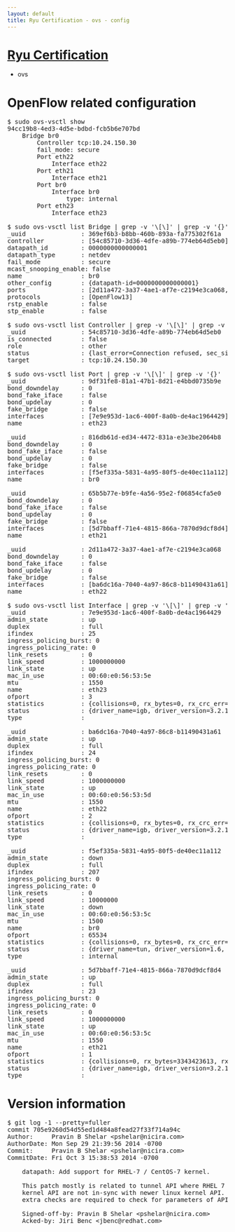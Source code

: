 ```yaml
---
layout: default
title: Ryu Certification - ovs - config
---
```

# [Ryu Certification](http://osrg.github.io/ryu/certification.html)
* ovs 

# OpenFlow related configuration
<pre>
$ sudo ovs-vsctl show
94cc19b8-4ed3-4d5e-bdbd-fcb5b6e707bd
    Bridge br0
        Controller tcp:10.24.150.30
        fail_mode: secure
        Port eth22
            Interface eth22
        Port eth21
            Interface eth21
        Port br0
            Interface br0
                type: internal
        Port eth23
            Interface eth23

$ sudo ovs-vsctl list Bridge | grep -v '\[\]' | grep -v '{}'
_uuid               : 369ef6b3-b8bb-460b-893a-fa775302f61a
controller          : [54c85710-3d36-4dfe-a89b-774eb64d5eb0]
datapath_id         : 0000000000000001
datapath_type       : netdev
fail_mode           : secure
mcast_snooping_enable: false
name                : br0
other_config        : {datapath-id=0000000000000001}
ports               : [2d11a472-3a37-4ae1-af7e-c2194e3ca068, 65b5b77e-b9fe-4a56-95e2-f06854cfa5e0, 816db61d-ed34-4472-831a-e3e3be2064b8, 9df31fe8-81a1-47b1-8d21-e4bbd0735b9e]
protocols           : [OpenFlow13]
rstp_enable         : false
stp_enable          : false

$ sudo ovs-vsctl list Controller | grep -v '\[\]' | grep -v '{}'
_uuid               : 54c85710-3d36-4dfe-a89b-774eb64d5eb0
is_connected        : false
role                : other
status              : {last_error=Connection refused, sec_since_connect=672, sec_since_disconnect=2, state=BACKOFF}
target              : tcp:10.24.150.30

$ sudo ovs-vsctl list Port | grep -v '\[\]' | grep -v '{}'
_uuid               : 9df31fe8-81a1-47b1-8d21-e4bbd0735b9e
bond_downdelay      : 0
bond_fake_iface     : false
bond_updelay        : 0
fake_bridge         : false
interfaces          : [7e9e953d-1ac6-400f-8a0b-de4ac1964429]
name                : eth23

_uuid               : 816db61d-ed34-4472-831a-e3e3be2064b8
bond_downdelay      : 0
bond_fake_iface     : false
bond_updelay        : 0
fake_bridge         : false
interfaces          : [f5ef335a-5831-4a95-80f5-de40ec11a112]
name                : br0

_uuid               : 65b5b77e-b9fe-4a56-95e2-f06854cfa5e0
bond_downdelay      : 0
bond_fake_iface     : false
bond_updelay        : 0
fake_bridge         : false
interfaces          : [5d7bbaff-71e4-4815-866a-7870d9dcf8d4]
name                : eth21

_uuid               : 2d11a472-3a37-4ae1-af7e-c2194e3ca068
bond_downdelay      : 0
bond_fake_iface     : false
bond_updelay        : 0
fake_bridge         : false
interfaces          : [ba6dc16a-7040-4a97-86c8-b11490431a61]
name                : eth22

$ sudo ovs-vsctl list Interface | grep -v '\[\]' | grep -v '{}'
_uuid               : 7e9e953d-1ac6-400f-8a0b-de4ac1964429
admin_state         : up
duplex              : full
ifindex             : 25
ingress_policing_burst: 0
ingress_policing_rate: 0
link_resets         : 0
link_speed          : 1000000000
link_state          : up
mac_in_use          : 00:60:e0:56:53:5e
mtu                 : 1550
name                : eth23
ofport              : 3
statistics          : {collisions=0, rx_bytes=0, rx_crc_err=0, rx_dropped=0, rx_errors=0, rx_frame_err=0, rx_over_err=0, rx_packets=0, tx_bytes=225371908, tx_dropped=0, tx_errors=0, tx_packets=5876871}
status              : {driver_name=igb, driver_version=3.2.10-k, firmware_version=2.10-9}
type                : 

_uuid               : ba6dc16a-7040-4a97-86c8-b11490431a61
admin_state         : up
duplex              : full
ifindex             : 24
ingress_policing_burst: 0
ingress_policing_rate: 0
link_resets         : 0
link_speed          : 1000000000
link_state          : up
mac_in_use          : 00:60:e0:56:53:5d
mtu                 : 1550
name                : eth22
ofport              : 2
statistics          : {collisions=0, rx_bytes=0, rx_crc_err=0, rx_dropped=0, rx_errors=0, rx_frame_err=0, rx_over_err=0, rx_packets=0, tx_bytes=592107188, tx_dropped=0, tx_errors=0, tx_packets=60554486}
status              : {driver_name=igb, driver_version=3.2.10-k, firmware_version=2.10-9}
type                : 

_uuid               : f5ef335a-5831-4a95-80f5-de40ec11a112
admin_state         : down
duplex              : full
ifindex             : 207
ingress_policing_burst: 0
ingress_policing_rate: 0
link_resets         : 0
link_speed          : 10000000
link_state          : down
mac_in_use          : 00:60:e0:56:53:5c
mtu                 : 1500
name                : br0
ofport              : 65534
statistics          : {collisions=0, rx_bytes=0, rx_crc_err=0, rx_dropped=0, rx_errors=0, rx_frame_err=0, rx_over_err=0, rx_packets=0, tx_bytes=0, tx_dropped=0, tx_errors=0, tx_packets=0}
status              : {driver_name=tun, driver_version=1.6, firmware_version=N/A}
type                : internal

_uuid               : 5d7bbaff-71e4-4815-866a-7870d9dcf8d4
admin_state         : up
duplex              : full
ifindex             : 23
ingress_policing_burst: 0
ingress_policing_rate: 0
link_resets         : 0
link_speed          : 1000000000
link_state          : up
mac_in_use          : 00:60:e0:56:53:5c
mtu                 : 1550
name                : eth21
ofport              : 1
statistics          : {collisions=0, rx_bytes=3343423613, rx_crc_err=0, rx_dropped=0, rx_errors=0, rx_frame_err=0, rx_over_err=0, rx_packets=99648400, tx_bytes=0, tx_dropped=0, tx_errors=0, tx_packets=0}
status              : {driver_name=igb, driver_version=3.2.10-k, firmware_version=2.10-9}
type                : 
</pre>

# Version information
<pre>
$ git log -1 --pretty=fuller
commit 705e9260d54d55ed1d484a8fead27f33f714a94c
Author:     Pravin B Shelar &lt;pshelar@nicira.com&gt;
AuthorDate: Mon Sep 29 21:39:56 2014 -0700
Commit:     Pravin B Shelar &lt;pshelar@nicira.com&gt;
CommitDate: Fri Oct 3 15:38:53 2014 -0700

    datapath: Add support for RHEL-7 / CentOS-7 kernel.
    
    This patch mostly is related to tunnel API where RHEL 7
    kernel API are not in-sync with newer linux kernel API. So
    extra checks are required to check for parameters of API.
    
    Signed-off-by: Pravin B Shelar &lt;pshelar@nicira.com&gt;
    Acked-by: Jiri Benc &lt;jbenc@redhat.com&gt;
</pre>
